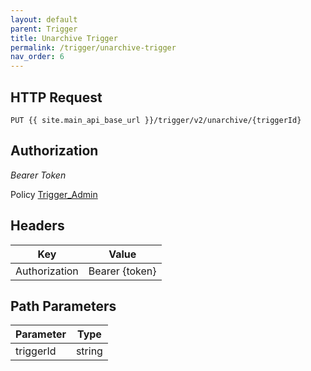 ```yaml
---
layout: default
parent: Trigger
title: Unarchive Trigger
permalink: /trigger/unarchive-trigger
nav_order: 6
---
```


## HTTP Request
```
PUT {{ site.main_api_base_url }}/trigger/v2/unarchive/{triggerId}
```
## Authorization

*Bearer Token*

Policy
[Trigger_Admin]({{site.url}}{{site.baseurl}}/authentication/policies#trigger_admin)

## Headers

| Key     | Value        |
| ----------- | ----------- |
| Authorization | Bearer {token}      |

## Path Parameters

| Parameter   | Type        |
| ----------- | ----------- |
| triggerId        | string      |


